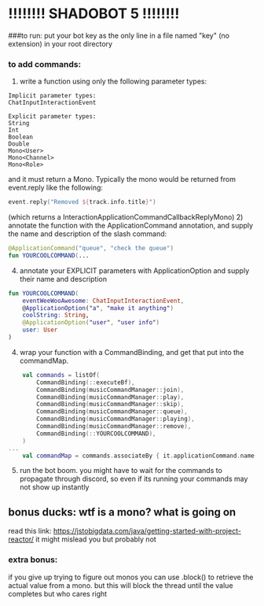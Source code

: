  # !!!!!!!! SHADOBOT 5 !!!!!!!!
 ###to run:
 put your bot key as the only line in a file named "key" (no extension) in your root directory
 
### to add commands:
1) write a function using only the following parameter types:
```
Implicit parameter types:
ChatInputInteractionEvent

Explicit parameter types:
String
Int
Boolean
Double
Mono<User>
Mono<Channel>
Mono<Role>
```
and it must return a Mono. Typically the mono would be returned from event.reply like the following:
```kotlin
event.reply("Removed ${track.info.title}")
```
(which returns a InteractionApplicationCommandCallbackReplyMono)
2) annotate the function with the ApplicationCommand annotation, and supply the name and description of the slash command:

```kotlin
@ApplicationCommand("queue", "check the queue")
fun YOURCOOLCOMMAND(...
```

4) annotate your EXPLICIT parameters with ApplicationOption and supply their name and description
```kotlin
fun YOURCOOLCOMMAND(
    eventWeeWooAwesome: ChatInputInteractionEvent,
    @ApplicationOption("a", "make it anything")
    coolString: String,
    @ApplicationOption("user", "user info")
    user: User
)
```

4) wrap your function with a CommandBinding, and get that put into the commandMap.
```kotlin
    val commands = listOf(
        CommandBinding(::executeBf),
        CommandBinding(musicCommandManager::join),
        CommandBinding(musicCommandManager::play),
        CommandBinding(musicCommandManager::skip),
        CommandBinding(musicCommandManager::queue),
        CommandBinding(musicCommandManager::playing),
        CommandBinding(musicCommandManager::remove),
        CommandBinding(::YOURCOOLCOMMAND),
    )
...
    val commandMap = commands.associateBy { it.applicationCommand.name() }
```

5) run the bot boom. you might have to wait for the commands to propagate through discord, so even if its running your commands may not show up instantly

## bonus ducks: wtf is a mono? what is going on
read this link: https://jstobigdata.com/java/getting-started-with-project-reactor/
it might mislead you but probably not

### extra bonus: 
if you give up trying to figure out monos you can use .block() to retrieve the actual value from a mono. but this will block the thread until the value completes but who cares right